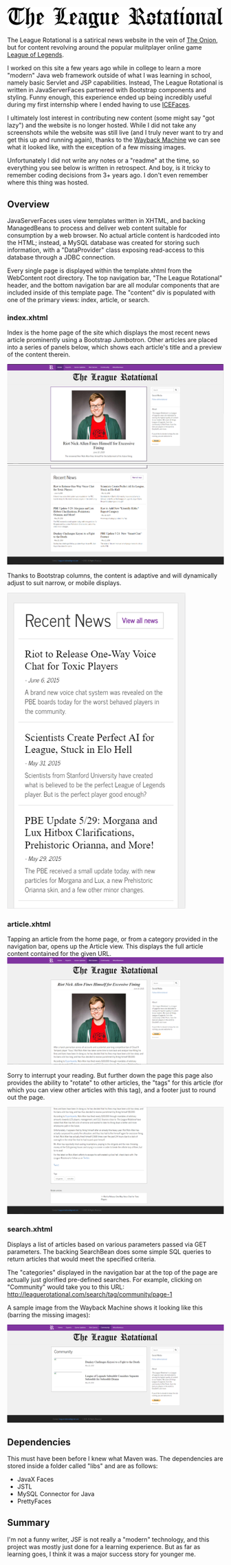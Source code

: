 <img src="https://github.com/scb5304/the-league-rotational/blob/master/wayback/leaguerotational_logo.png" />

The League Rotational is a satirical news website in the vein of [The Onion](https://www.theonion.com/), but for content revolving around the popular mulitplayer online game [League of Legends](https://leagueoflegends.com). 

I worked on this site a few years ago while in college to learn a more "modern" Java web framework outside of what I was learning in school, namely basic Servlet and JSP capabilities. Instead, The League Rotational is written in JavaServerFaces partnered with Bootstrap components and styling. Funny enough, this experience ended up being incredibly useful during my first internship where I ended having to use [ICEFaces](http://www.icesoft.org/java/projects/ICEfaces/overview.jsf).

I ultimately lost interest in contributing new content (some might say "got lazy") and the website is no longer hosted. While I did not take any screenshots while the website was still live (and I truly never want to try and get this up and running again), thanks to the [Wayback Machine](https://web.archive.org/) we can see what it looked like, with the exception of a few missing images.

Unfortunately I did not write any notes or a "readme" at the time, so everything you see below is written in retrospect. And boy, is it tricky to remember coding decisions from 3+ years ago. I don't even remember where this thing was hosted.

## Overview

JavaServerFaces uses view templates written in XHTML, and backing ManagedBeans to process and deliver web content suitable for consumption by a web browser. No actual article content is hardcoded into the HTML; instead, a MySQL database was created for storing such information, with a "DataProvider" class exposing read-access to this database through a JDBC connection.

Every single page is displayed within the template.xhtml from the WebContent root directory. The top navigation bar, "The League Rotational" header, and the bottom navigation bar are all modular components that are included inside of this template page. The "content" div is populated with one of the primary views: index, article, or search.

### index.xhtml

Index is the home page of the site which displays the most recent news article prominently using a Bootstrap Jumbotron. Other articles are placed into a series of panels below, which shows each article's title and a preview of the content therein. 

<img src="https://github.com/scb5304/the-league-rotational/blob/master/wayback/leaguerotational_home1.PNG" />
<img src="https://github.com/scb5304/the-league-rotational/blob/master/wayback/leaguerotational_home2.PNG" />

Thanks to Bootstrap columns, the content is adaptive and will dynamically adjust to suit narrow, or mobile displays.

<img src="https://github.com/scb5304/the-league-rotational/blob/master/wayback/leaguerotational_home_mobile.PNG" />


### article.xhtml

Tapping an article from the home page, or from a category provided in the navigation bar, opens up the Article view. This displays the full article content contained for the given URL.
<img src="https://github.com/scb5304/the-league-rotational/blob/master/wayback/leaguerotational_detail1.png" />

Sorry to interrupt your reading. But further down the page this page also provides the ability to "rotate" to other articles, the "tags" for this article (for which you can view other articles with this tag), and a footer just to round out the page.

<img src="https://github.com/scb5304/the-league-rotational/blob/master/wayback/leaguerotational_detail2.png" />

### search.xhtml

Displays a list of articles based on various parameters passed via GET parameters. The backing SearchBean does some simple SQL queries to return articles that would meet the specified criteria.

The "categories" displayed in the navigation bar at the top of the page are actually just glorified pre-defined searches. For example, clicking on "Community" would take you to this URL:  
http://leaguerotational.com/search/tag/community/page-1

A sample image from the Wayback Machine shows it looking like this (barring the missing images):

<img src="https://github.com/scb5304/the-league-rotational/blob/master/wayback/leaguerotational_category.png" />

## Dependencies

This must have been before I knew what Maven was. The dependencies are stored inside a folder called "libs" and are as follows:

* JavaX Faces
* JSTL
* MySQL Connector for Java
* PrettyFaces

## Summary

I'm not a funny writer, JSF is not really a "modern" technology, and this project was mostly just done for a learning experience. But as far as learning goes, I think it was a major success story for younger me.
